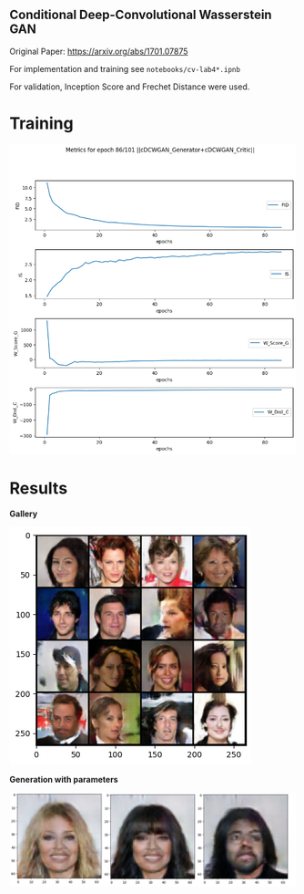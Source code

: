 ## Conditional Deep-Convolutional Wasserstein GAN

Original Paper: https://arxiv.org/abs/1701.07875

For implementation and training see `notebooks/cv-lab4*.ipnb`

For validation, Inception Score and Frechet Distance were used.

# Training

![Training](misc/stats86.png)

# Results

**Gallery**

![Results](misc/result86.png)

**Generation with parameters**

![Gen with params](misc/with_parameters.png)
